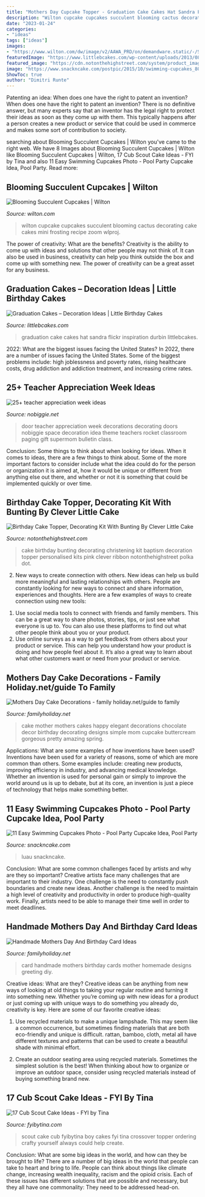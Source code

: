 ```yaml
---
title: "Mothers Day Cupcake Topper - Graduation Cake Cakes Hat Sandra Flickr Inspiration Durbin Littlebcakes"
description: "Wilton cupcake cupcakes succulent blooming cactus decorating cake cakes mini frosting recipe zoom wlproj"
date: "2023-01-24"
categories:
- "ideas"
tags: ["ideas"]
images:
- "https://www.wilton.com/dw/image/v2/AAWA_PRD/on/demandware.static/-/Sites-wilton-project-master/default/dw04a3cb96/images/project/WLPROJ-9149/WiltonSucculentProject1.jpg?sw=1000&amp;sh=1000&amp;sm=fit"
featuredImage: "https://www.littlebcakes.com/wp-content/uploads/2013/08/Graduation-Hat-Cake.jpg"
featured_image: "https://cdn.notonthehighstreet.com/system/product_images/images/002/061/338/original_birthday-bunting-cake-decorating-kit.jpg"
image: "https://www.snackncake.com/postpic/2015/10/swimming-cupcakes_802787.jpg"
ShowToc: true
author: "Dimitri Runte"
---
```



Patenting an idea: When does one have the right to patent an invention?
When does one have the right to patent an invention? There is no definitive answer, but many experts say that an inventor has the legal right to protect their ideas as soon as they come up with them. This typically happens after a person creates a new product or service that could be used in commerce and makes some sort of contribution to society.

	

		
searching about Blooming Succulent Cupcakes | Wilton you've came to the right web. We have 8 Images about Blooming Succulent Cupcakes | Wilton like Blooming Succulent Cupcakes | Wilton, 17 Cub Scout Cake Ideas - FYI by Tina and also 11 Easy Swimming Cupcakes Photo - Pool Party Cupcake Idea, Pool Party. Read more:
		
    
## Blooming Succulent Cupcakes | Wilton

<img loading=lazy src="https://www.wilton.com/dw/image/v2/AAWA_PRD/on/demandware.static/-/Sites-wilton-project-master/default/dw04a3cb96/images/project/WLPROJ-9149/WiltonSucculentProject1.jpg?sw=1000&amp;sh=1000&amp;sm=fit" onerror="this.onerror=null;this.src='https://tse1.mm.bing.net/th?id=OIP.CKT38wPHgPX7S2RRo2eOdgHaHa&amp;pid=15.1';" alt="Blooming Succulent Cupcakes | Wilton">

_Source: wilton.com_

>wilton cupcake cupcakes succulent blooming cactus decorating cake cakes mini frosting recipe zoom wlproj. 

	

The power of creativity: What are the benefits?
Creativity is the ability to come up with ideas and solutions that other people may not think of. It can also be used in business, creativity can help you think outside the box and come up with something new. The power of creativity can be a great asset for any business.

    
## Graduation Cakes – Decoration Ideas | Little Birthday Cakes

<img loading=lazy src="https://www.littlebcakes.com/wp-content/uploads/2013/08/Graduation-Hat-Cake.jpg" onerror="this.onerror=null;this.src='https://tse1.mm.bing.net/th?id=OIP.jgM4365AVLlNKLt9IofPbAHaJ4&amp;pid=15.1';" alt="Graduation Cakes – Decoration Ideas | Little Birthday Cakes">

_Source: littlebcakes.com_

>graduation cake cakes hat sandra flickr inspiration durbin littlebcakes. 

	

2022: What are the biggest issues facing the United States?
In 2022, there are a number of issues facing the United States. Some of the biggest problems include: high joblessness and poverty rates, rising healthcare costs, drug addiction and addiction treatment, and increasing crime rates.

    
## 25+ Teacher Appreciation Week Ideas

<img loading=lazy src="http://nobiggie.net/wp-content/uploads/2015/03/Teacher-Appreciation-Door-Idea-Out-of-this-World-25-teacher-appreciation-week-ideas-NoBiggie.net_.jpg" onerror="this.onerror=null;this.src='https://tse2.mm.bing.net/th?id=OIP.GOx08GmIcSGckxQ__5pQMQHaMG&amp;pid=15.1';" alt="25+ teacher appreciation week ideas">

_Source: nobiggie.net_

>door teacher appreciation week decorations decorating doors nobiggie space decoration idea theme teachers rocket classroom paging gift supermom bulletin class. 

	

Conclusion: Some things to think about when looking for ideas.
When it comes to ideas, there are a few things to think about. Some of the more important factors to consider include what the idea could do for the person or organization it is aimed at, how it would be unique or different from anything else out there, and whether or not it is something that could be implemented quickly or over time.

    
## Birthday Cake Topper, Decorating Kit With Bunting By Clever Little Cake

<img loading=lazy src="https://cdn.notonthehighstreet.com/system/product_images/images/002/061/338/original_birthday-bunting-cake-decorating-kit.jpg" onerror="this.onerror=null;this.src='https://tse2.mm.bing.net/th?id=OIP.r4Cxcre4wjpbA7miAk2AOQHaHa&amp;pid=15.1';" alt="Birthday Cake Topper, Decorating Kit With Bunting By Clever Little Cake">

_Source: notonthehighstreet.com_

>cake birthday bunting decorating christening kit baptism decoration topper personalised kits pink clever ribbon notonthehighstreet polka dot. 

	

2. New ways to create connection with others.
New ideas can help us build more meaningful and lasting relationships with others. People are constantly looking for new ways to connect and share information, experiences and thoughts. Here are a few examples of ways to create connection using new tools: 
1) Use social media tools to connect with friends and family members. This can be a great way to share photos, stories, tips, or just see what everyone is up to. You can also use these platforms to find out what other people think about you or your product. 
2) Use online surveys as a way to get feedback from others about your product or service. This can help you understand how your product is doing and how people feel about it. It’s also a great way to learn about what other customers want or need from your product or service.

    
## Mothers Day Cake Decorations - Family Holiday.net/guide To Family

<img loading=lazy src="http://www.familyholiday.net/wp-content/uploads/2013/04/Mothers-Day-Cake-Decorations-_04.jpg" onerror="this.onerror=null;this.src='https://tse1.mm.bing.net/th?id=OIP.WqNAIGQdQQw8cFIwX0ViSQHaJ8&amp;pid=15.1';" alt="Mothers Day Cake Decorations - family holiday.net/guide to family">

_Source: familyholiday.net_

>cake mother mothers cakes happy elegant decorations chocolate decor birthday decorating designs simple mom cupcake buttercream gorgeous pretty amazing spring. 

	

Applications: What are some examples of how inventions have been used?
Inventions have been used for a variety of reasons, some of which are more common than others. Some examples include: creating new products, improving efficiency in industry, and advancing medical knowledge. Whether an invention is used for personal gain or simply to improve the world around us is up to debate, but at its core, an invention is just a piece of technology that helps make something better.

    
## 11 Easy Swimming Cupcakes Photo - Pool Party Cupcake Idea, Pool Party

<img loading=lazy src="https://www.snackncake.com/postpic/2015/10/swimming-cupcakes_802787.jpg" onerror="this.onerror=null;this.src='https://tse2.mm.bing.net/th?id=OIP.zv9FsvUzhPzvRAncXxFOXwHaJ3&amp;pid=15.1';" alt="11 Easy Swimming Cupcakes Photo - Pool Party Cupcake Idea, Pool Party">

_Source: snackncake.com_

>luau snackncake. 

	

Conclusion: What are some common challenges faced by artists and why are they so important?
Creative artists face many challenges that are important to their industry. One challenge is the need to constantly push boundaries and create new ideas. Another challenge is the need to maintain a high level of creativity and productivity in order to produce high-quality work. Finally, artists need to be able to manage their time well in order to meet deadlines.

    
## Handmade Mothers Day And Birthday Card Ideas

<img loading=lazy src="https://www.familyholiday.net/wp-content/uploads/2013/04/Handmade-Mothers-Day-And-Birthday-Card-Ideas37.jpg" onerror="this.onerror=null;this.src='https://tse4.mm.bing.net/th?id=OIP.yOsnapGV3aWdtf0pItB8nAHaE9&amp;pid=15.1';" alt="Handmade Mothers Day And Birthday Card Ideas">

_Source: familyholiday.net_

>card handmade mothers birthday cards mother homemade designs greeting diy. 

	

Creative ideas: What are they?
Creative ideas can be anything from new ways of looking at old things to taking your regular routine and turning it into something new. Whether you’re coming up with new ideas for a product or just coming up with unique ways to do something you already do, creativity is key. Here are some of our favorite creative ideas: 
1. Use recycled materials to make a unique lampshade. This may seem like a common occurrence, but sometimes finding materials that are both eco-friendly and unique is difficult. rattan, bamboo, cloth, metal all have different textures and patterns that can be used to create a beautiful shade with minimal effort. 

2. Create an outdoor seating area using recycled materials. Sometimes the simplest solution is the best! When thinking about how to organize or improve an outdoor space, consider using recycled materials instead of buying something brand new.

    
## 17 Cub Scout Cake Ideas - FYI By Tina

<img loading=lazy src="http://fyibytina.com/wp-content/uploads/2016/02/cub-scout-cake-ideas-7-768x1024.jpg" onerror="this.onerror=null;this.src='https://tse1.mm.bing.net/th?id=OIP.TcnsFJIavNCJpkKfQzsmOgHaJ4&amp;pid=15.1';" alt="17 Cub Scout Cake Ideas - FYI by Tina">

_Source: fyibytina.com_

>scout cake cub fyibytina boy cakes fyi tina crossover topper ordering crafty yourself always could help create. 

	

Conclusion: What are some big ideas in the world, and how can they be brought to life?
There are a number of big ideas in the world that people can take to heart and bring to life. People can think about things like climate change, increasing wealth inequality, racism and the opioid crisis. Each of these issues has different solutions that are possible and necessary, but they all have one commonality: They need to be addressed head-on.

